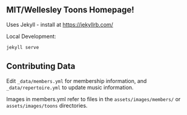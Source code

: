 MIT/Wellesley Toons Homepage!
--------------

Uses Jekyll - install at https://jekyllrb.com/

Local Development:

```sh
jekyll serve
```

## Contributing Data

Edit `_data/members.yml` for membership information, and `_data/repertoire.yml`
to update music information.

Images in members.yml refer to files in the `assets/images/members/` or `assets/images/toons` directories.
